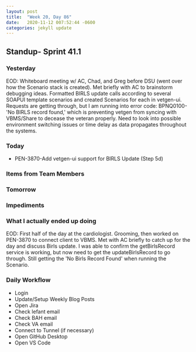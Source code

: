 ```yaml
---
layout: post
title:  "Week 20, Day 86"
date:   2020-11-12 007:52:44 -0600
categories: jekyll update
---
```


## Standup- Sprint 41.1
  
### Yesterday
EOD: Whiteboard meeting w/ AC, Chad, and Greg before DSU (went over how the Scenario stack is created). Met briefly with AC to brainstorm debugging ideas. Formatted BIRLS update calls according to several SOAPUI template scenarios and created Scenarios for each in vetgen-ui. Requests are getting through, but I am running into error code: BPNQ0100- 'No BIRLS record found,' which is preventing vetgen from syncing with VBMS/Share to decease the veteran properly. Need to look into possible environment switching issues or time delay as data propagates throughout the systems.

### Today
* PEN-3870-Add vetgen-ui support for BIRLS Update (Step 5d)

### Items from Team Members


### Tomorrow
 
### Impediments

### What I actually ended up doing
EOD: First half of the day at the cardiologist. Grooming, then worked on PEN-3870 to connect client to VBMS. Met with AC briefly to catch up for the day and discuss Birls update. I was able to confirm the getBirlsRecord service is working, but now need to get the updateBirlsRecord to go through. Still getting the 'No Birls Record Found' when running the Scenario.

### Daily Workflow
* Login
* Update/Setup Weekly Blog Posts
* Open Jira
* Check lefant email
* Check BAH email
* Check VA email
* Connect to Tunnel (if necessary)
* Open GitHub Desktop
* Open VS Code

